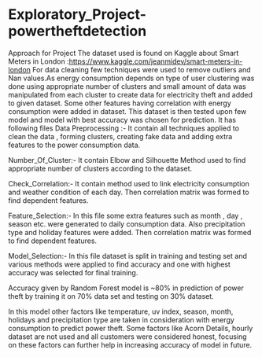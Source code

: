 # Exploratory_Project-powertheftdetection
Approach for Project
The  dataset  used  is  found  on  Kaggle  about  Smart Meters  in 
London :https://www.kaggle.com/jeanmidev/smart-meters-in-london
For data cleaning few techniques were used to remove outliers and Nan values.As energy consumption depends on type of user clustering was done using appropriate number of clusters and small amount of data was manipulated from each cluster to create data for electricity theft and added to given dataset. Some other features having correlation with energy consumption were added in dataset. This dataset is then tested upon few model and model with best accuracy was chosen for prediction.
It has following files
Data Preprocessing :- It contain all techniques applied to clean the data , forming clusters, creating fake data and adding extra features to the power consumption data.

Number_Of_Cluster:- It contain Elbow and Silhouette Method used to find appropriate number of clusters according to the dataset.

Check_Correlation:- It contain method used to link electricity consumption and weather condition of each day. Then correlation matrix was formed to find dependent features.

Feature_Selection:- In this file some extra features such as month , day , season etc. were generated to daily consumption data. Also precipitation type and holiday features were added. Then correlation matrix was formed to find dependent features. 

Model_Selection:- In this file dataset is split in training and testing set and various methods were applied to find accuracy and one with highest accuracy was selected for final training.

Accuracy given by Random Forest model is ~80% in prediction of power theft by training it on 70% data set and testing on 30% dataset.

In this model other factors like temperature, uv index, season, month, holidays and precipitation type are taken in consideration with energy consumption to predict power theft. Some factors like Acorn Details, hourly dataset are not used and all customers were considered honest, focusing on these factors can further help in increasing accuracy of model in future.
